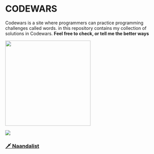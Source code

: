 # CODEWARS
 Codewars is a site where programmers can practice programming challenges called words. in this repository contains my collection of solutions in Codewars. **Feel free to check, or tell me the better ways**

<img height="270" src="https://miro.medium.com/max/1050/1*a9L7ZZhi8hIAJmWXmSaPXw.png">

[<img src="https://www.codewars.com/users/Naandalist/badges/large">](https://www.codewars.com/users/Naandalist)

### [:dagger: Naandalist ](https://www.codewars.com/users/andreassosilo/)  